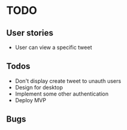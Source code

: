 # TODO

## User stories

- User can view a specific tweet

## Todos

- Don't display create tweet to unauth users
- Design for desktop
- Implement some other authentication
- Deploy MVP

## Bugs

